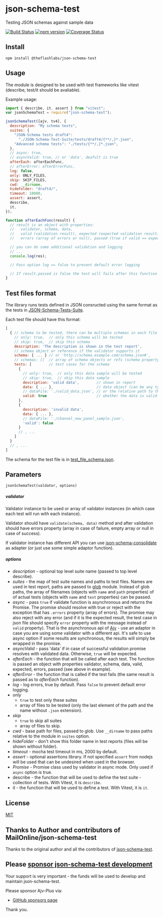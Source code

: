 # json-schema-test

Testing JSON schemas against sample data

[![Build Status](https://github.com/theflashlabs/json-schema-test/actions/workflows/ci.yml/badge.svg)](https://github.com/theflashlabs/json-schema-test/actions/workflows/ci.yml)
[![npm version](https://badge.fury.io/js/@theflashlabs%2Fjson-schema-test.svg)](https://badge.fury.io/js/@theflashlabs%2Fjson-schema-test)
[![Coverage Status](https://coveralls.io/repos/github/theflashlabs/json-schema-test/badge.svg?branch=main)](https://coveralls.io/github/theflashlabs/json-schema-test?branch=main)

## Install

```
npm install @theflashlabs/json-schema-test
```

## Usage

The module is designed to be used with test frameworks like vitest (describe, test/it should be avaliable).

Example usage:

```javascript
import { describe, it, assert } from "vitest";
var jsonSchemaTest = require("json-schema-test");

jsonSchemaTest([ajv, tv4], {
  description: "My schema tests",
  suites: {
    "JSON-Schema tests draft4":
      "./JSON-Schema-Test-Suite/tests/draft4/{**/,}*.json",
    "Advanced schema tests": "./tests/{**/,}*.json",
  },
  // async: true,
  // asyncValid: true, // or 'data', deafult is true
  afterEach: afterEachFunc,
  // afterError: afterErrorFunc,
  log: false,
  only: ONLY_FILES,
  skip: SKIP_FILES,
  cwd: __dirname,
  hideFolder: "draft4/",
  timeout: 10000,
  assert: assert,
  describe,
  it,
});

function afterEachFunc(result) {
  // result is an object with properties:
  //   validator, schema, data,
  //   valid (validation result), expected (expected validation result),
  //   errors (array of errors or null), passed (true if valid == expected)

  // you can do some additional validation and logging
  // ...
  console.log(res);

  // Pass option log == false to prevent default error logging

  // If result.passed is false the test will fails after this function returns
}
```

## Test files format

The library runs tests defined in JSON consructed using the same format as the tests in [JSON-Schema-Tests-Suite](https://github.com/json-schema/JSON-Schema-Test-Suite).

Each test file should have this format:

```javascript
[
  { // schema to be tested, there can be multiple schemas in each file
    // only: true,  // only this schema will be tested
    // skip: true,  // skip this schema
    description: 'The description is shown in the test report',
    // schema object or reference if the validator supports it
    schema: { ... } // or 'http://schema.example.com/schema.json#',
    // schemas: []  // array of schema objects or refs (schema property won't be used)
    tests: [        // test cases for the schema
      {
        // only: true,  // only this data sample will be tested
        // skip: true,  // skip this data sample
        description: 'valid data',        // shown in report
        data: { ... },                    // data object (can be any type)
        // dataFile: './valid_data.json', // or the relative path to the file
        valid: true                       // whether the data is valid for schema
      },
      {
        description: 'invalid data',
        data: { ... },
        // dataFile: './channel_new_panel_sample.json',
        'valid': false
      }
      // , ...
    ]
  }
  // , ...
]
```

The schema for the test file is in [test_file_schema.json](https://github.com/MailOnline/json-schema-test/blob/master/test_file_schema.json).

## Parameters

```
jsonSchemaTest(valdator, options)
```

##### validator

Validator instance to be used or array of validator instances (in which case each test will run with each instance).

Validator should have `validate(schema, data)` method and after validation should have errors property (array in case of failure, empty array or null in case of success).

If validator instance has different API you can use [json-schema-consolidate](https://github.com/epoberezkin/json-schema-consolidate) as adapter (or just use some simple adaptor function).

##### options

- _description_ - optional top level suite name (passed to top level describe).
- _suites_ - the map of test suite names and paths to test files. Names are used in test report, paths are passed to [glob](https://github.com/isaacs/node-glob) module. Instead of glob paths, the array of filenames (objects with `name` and `path` properties) of of actual tests (objects with `name` and `test` properties) can be passed.
- _async_ - pass `true` if validate function is asynchronous and returns the Promise. The promise should resolve with true or reject with the exception that has `.errors` property (array of errors). The promise may also reject with any error (and if it is the expected result, the test case in json file should specify `error` property with the message instead of `valid` property). That is the asynchronous api of [Ajv](https://github.com/epoberezkin/ajv) - use an adaptor in case you are using some validator with a different api. It's safe to use async option if some results are synchronous, the results will simply be wrapped in the promise.
- _asyncValid_ - pass 'data' if in case of successful validation promise resolves with validated data. Otherwise, `true` will be expected.
- _afterEach_ - the function that will be called after each test. The function is passed an object with properties validator, schema, data, valid, expected, errors, passed (see above in example).
- _afterError_ - the function that is called if the test fails (the same result is passed as to _afterEach_ function).
- _log_ - log errors, true by default. Pass `false` to prevent default error logging.
- _only_
  - `true` to test only these suites
  - array of files to be tested (only the last element of the path and the name without `.json` extension).
- _skip_
  - `true` to skip all suites
  - array of files to skip.
- _cwd_ - base path for files, passed to glob. Use `__dirname` to pass paths relative to the module in `suites` option.
- _hideFolder_ - don't show this folder name in test reports (files will be shown without folder).
- _timeout_ - mocha test timeout in ms, 2000 by default.
- _assert_ - optional assertions library. If not specified `assert` from nodejs will be used that can be undesired when used in the browser.
- _Promise_ - Promise class used by validator in async mode. Only used if `async` option is true.
- describe - the function that will be used to define the test suite - collection of tests. With Vitest, it is `describe`.
- it - the function that will be used to define a test. With Vitest, it is `it`.

## License

[MIT](https://github.com/theflashlabs/json-schema-test/blob/main/LICENSE)

## Thanks to Author and contributors of MailOnline/json-schema-test

Thanks to the original author and all the contributors of [json-schema-test](https://github.com/MailOnline/json-schema-test).

## <a name="sponsors"></a>Please [sponsor json-schema-test development](https://github.com/sponsors/bavulapati)

Your support is very important - the funds will be used to develop and maintain json-schema-test.

Please sponsor Ajv-Plus via:

- [GitHub sponsors page](https://github.com/sponsors/bavulapati)

Thank you.
